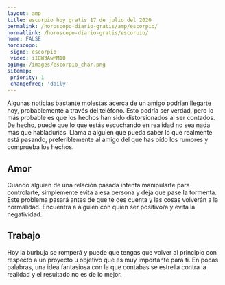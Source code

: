 ```yaml
---
layout: amp
title: escorpio hoy gratis 17 de julio del 2020 
permalink: /horoscopo-diario-gratis/amp/escorpio/
normallink: /horoscopo-diario-gratis/escorpio/
home: FALSE
horoscopo:
 signo: escorpio
 video: iIGW3AwMM10
ogimg: /images/escorpio_char.png
sitemap:
 priority: 1
 changefreq: 'daily'
---
```



Algunas noticias bastante molestas acerca de un amigo podrían llegarte hoy, probablemente a través del teléfono. Esto podría ser verdad, pero lo más probable es que los hechos han sido distorsionados al ser contados. De hecho, puede que lo que estás escuchando en realidad no sea nada más que habladurías. Llama a alguien que pueda saber lo que realmente está pasando, preferiblemente al amigo del que has oído los rumores y comprueba los hechos.

## Amor

Cuando alguien de una relación pasada intenta manipularte para controlarte, simplemente evita a esa persona y deja que pase la tormenta. Este problema pasará antes de que te des cuenta y las cosas volverán a la normalidad. Encuentra a alguien con quien ser positivo/a y evita la negatividad.

## Trabajo

Hoy la burbuja se romperá y puede que tengas que volver al principio con respecto a un proyecto u objetivo que es muy importante para ti. En pocas palabras, una idea fantasiosa con la que contabas se estrella contra la realidad y el resultado no es de lo mejor.